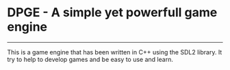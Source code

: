 # DPGE - A simple yet powerfull game engine

---

This is a game engine that has been written
in C++ using the SDL2 library. It try to
help to develop games and be easy to use
and learn.
